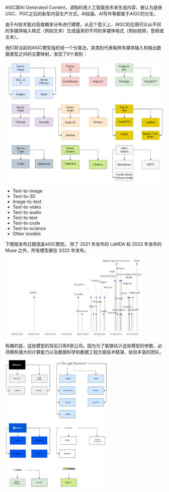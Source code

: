 AIGC即AI Generated Content，*是*指利用人工智能技术来生成内容，被认为是继UGC、PGC之后的新型内容生产方式。AI绘画、AI写作等都属于*AIGC*的分支。

由于AI技术能对高维概率分布进行建模，从这个意义上，AIGC的应用可以从不同的多媒体输入格式（例如文本）生成逼真的不同的多媒体格式（例如视频，音频或文本）。

我们将当前的AIGC模型组织成一个分类法，其类别代表每种多媒体输入和输出数据类型之间的主要映射，发现了9个类别：

![models](../../../images/typora-images/models.png)

- Text-to-image
- Text-to-3D
- Image-to-text
- Text-to-video
- Text-to-audio
- Text-to-text
- Text-to-code
- Text-to-science
- Other models

下图按发布日期涵盖AIGC模型。 除了 2021 年发布的 LaMDA 和 2023 年发布的 Muse 之外，所有模型都在 2022 年发布。

<img src="../../../images/typora-images/dates.png" alt="dates" style="zoom:67%;" />

有趣的是，这些模型的背后只有6家公司。因为为了能够估计这些模型的参数，必须拥有强大的计算能力以及数据科学和数据工程方面技术精湛、经验丰富的团队。

<img src="../../../images/typora-images/companies.png" alt="companies" style="zoom:50%;" />

